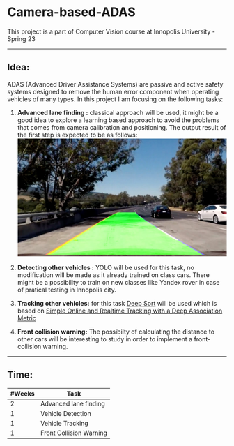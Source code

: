 # Camera-based-ADAS
This project is a part of Computer Vision course at Innopolis University - Spring 23

---

## Idea: 
ADAS (Advanced Driver Assistance Systems) are passive and active safety systems designed to remove the human error component when operating vehicles of many types. 
In this project I am focusing on the following tasks: 
1. **Advanced lane finding :** classical approach will be used, it might be a good idea to explore a learning based approach to avoid the problems that comes from camera calibration and positioning.
The output result of the first step is expected to be as follows: 
![alt text](https://github.com/ahmad12hamdan99/Camera-based-ADAS/blob/main/figs/lane_1.jpg) 
2. **Detecting other vehicles :** YOLO will be used for this task, no modification will be made as it already trained on class cars. There might be a possibility to train on new classes like Yandex rover in case of pratical testing in Innopolis city.

3. **Tracking other vehicles:** for this task [Deep Sort](https://github.com/nwojke/deep_sort) will be used which is based on [Simple Online and Realtime Tracking with a Deep Association Metric](https://arxiv.org/abs/1703.07402)

4. **Front collision warning:** The possibilty of calculating the distance to other cars will be interesting to study in order to implement a front-collision warning.

---

## Time:
|#Weeks |Task                               |
|---	|---	                            |
|   2	|Advanced lane finding   	        |
|   1	|Vehicle Detection   	            |
|   1	|Vehicle Tracking         	        |
|   1   |Front Collision Warning            |




